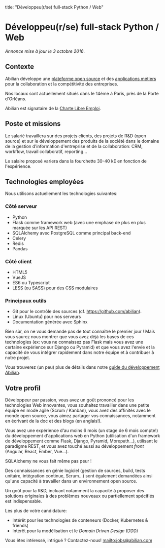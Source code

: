 title: "Développeu(r/se) full-stack Python / Web"

# Développeu(r/se) full-stack Python / Web

*Annonce mise à jour le 3 octobre 2016*.

## Contexte

Abilian développe une [plateforme open source](http://docs.abilian.com/en/latest/) et des [applications métiers](/fr/solutions/) pour la collaboration et la compétitivité des entreprises.

Nos locaux sont actuellement situés dans le 14ème à Paris, près de la Porte d'Orléans.

Abilian est signataire de la [Charte Libre Emploi](http://www.educationjobandfloss.org/).

## Poste et missions

Le salarié travaillera sur des projets clients, des projets de R&D (open source) et sur le développement des produits de la société dans le domaine de la gestion d'information d'entreprise et de la collaboration: CRM, workflow, travail collaboratif, reporting...

Le salaire proposé variera dans la fourchette 30-40 kE en fonction de l'expérience.

## Technologies employées

Nous utilisons actuellement les technologies suivantes:

### Côté serveur

- Python
- Flask comme framework web (avec une emphase de plus en plus marquée sur les API REST)
- SQLAlchemy avec PostgreSQL comme principal back-end
- Celery
- Redis
- Pandas

### Côté client

- HTML5
- VueJS
- ES6 ou Typescript
- LESS (ou SASS) pour des CSS modulaires

### Principaux outils

- Git pour le contrôle des sources (cf. <https://github.com/abilian>).
- Linux (Ubuntu) pour nos serveurs
- Documentation générée avec Sphinx

Bien sûr, on ne vous demande pas de tout connaître le premier jour ! Mais vous saurez nous montrer que vous avez déjà les bases de ces technologies (ex: vous ne connaissez pas Flask mais vous avez une certaine expérience sur Django ou Pyramid) et que vous avez l'envie et la capacité de vous intégrer rapidement dans notre équipe et à contribuer à notre projet.

Vous trouverez (un peu) plus de détails dans notre [guide du développement Abilian](http://abilian-developer-guide.readthedocs.io/en/latest/).

## Votre profil 

Développeur par passion, vous avez un goût prononcé pour les technologies Web innovantes, vous souhaitez travailler dans une petite équipe en mode agile (Scrum / Kanban), vous avez des affinités avec le monde open source, vous aimez partager vos connaissances, notamment en écrivant de la doc et des blogs (en anglais!).

Vous avez une expérience d'au moins 6 mois (un stage de 6 mois compte!) du développement d'applications web en Python (utilisation d'un framework de développement comme Flask, Django, Pyramid, Morepath...), utilisant le paradigme REST, et vous avez touché aussi au développement *front* (Angular, React, Ember, Vue...).

SQLAlchemy ne vous fait même pas peur !

Des connaissances en génie logiciel (gestion de sources, build, tests unitaire, intégration continue, Scrum...) sont également demandées ainsi qu'une capacité à travailler dans un environnement open source.

Un goût pour la R&D, incluant notamment la capacité à proposer des solutions originales à des problèmes nouveaux ou partiellement spécifiés est indispensable.

Les plus de votre candidature:

- Intérêt pour les technologies de conteneurs (Docker, Kubernetes & friends)
- Intérêt pour la modélisation et le *Domain Driven Design* (DDD)

Vous êtes intéressé, intrigué ? Contactez-nous! <mailto:jobs@abilian.com>
